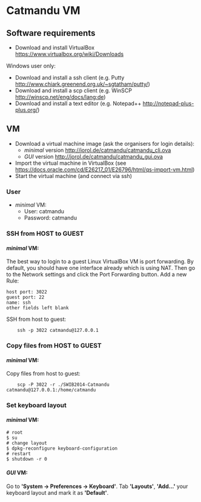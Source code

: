 # Catmandu VM

## Software requirements

* Download and install VirtualBox <https://www.virtualbox.org/wiki/Downloads>

Windows user only:

* Download and install a ssh client (e.g. Putty <http://www.chiark.greenend.org.uk/~sgtatham/putty/>)
* Download and install a scp client (e.g. WinSCP <http://winscp.net/eng/docs/lang:de>)
* Download and install a text editor (e.g. Notepad++ <http://notepad-plus-plus.org/>)

## VM

* Download a virtual machine image (ask the organisers for login details): 
    - _minimal_ version <http://jorol.de/catmandu/catmandu_cli.ova>
    - _GUI_ version <http://jorol.de/catmandu/catmandu_gui.ova>
* Import the virtual machine in VirtualBox (see <https://docs.oracle.com/cd/E26217_01/E26796/html/qs-import-vm.html>)
* Start the virtual machine (and connect via ssh)

### User

* _minimal_ VM:
    - User: catmandu
    - Password: catmandu

### SSH from HOST to GUEST 

#### _minimal_ VM:

The best way to login to a guest Linux VirtualBox VM is port forwarding. By default, you should have one interface already which is using NAT. Then go to the Network settings and click the Port Forwarding button. Add a new Rule:

    host port: 3022
    guest port: 22
    name: ssh
    other fields left blank

SSH from host to guest:

```terminal
    ssh -p 3022 catmandu@127.0.0.1
```

### Copy files from HOST to GUEST

#### _minimal_ VM:

Copy files from host to guest:

```terminal
    scp -P 3022 -r ./SWIB2014-Catmandu catmandu@127.0.0.1:/home/catmandu
```

### Set keyboard layout

#### _minimal_ VM:

```terminal
# root
$ su
# change layout
$ dpkg-reconfigure keyboard-configuration
# restart
$ shutdown -r 0 
```

#### _GUI_ VM:

Go to __'System -> Preferences -> Keyboard'__. Tab __'Layouts'__, __'Add...'__ your keyboard layout and mark it as __'Default'__.
